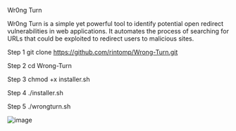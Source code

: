 Wr0ng Turn

Wr0ng Turn is a simple yet powerful tool to identify potential open redirect vulnerabilities in web applications. It automates the process of searching for URLs that could be exploited to redirect users to malicious sites.

Step 1
git clone https://github.com/rintomp/Wrong-Turn.git

Step 2
cd Wrong-Turn

Step 3
chmod +x installer.sh

Step 4
./installer.sh

Step 5
./wrongturn.sh

![image](https://github.com/rintomp/Wrong-Turn/assets/89894914/41034a87-b001-4da0-ba49-0c3a8c24d394)
